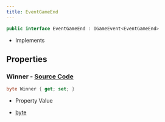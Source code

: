 ```yaml
---
title: EventGameEnd
---
```


```csharp
public interface EventGameEnd : IGameEvent<EventGameEnd>
```

- Implements

## Properties

### **Winner** - [Source Code](https://github.com/swiftly-solution/swiftlys2/blob/main/managed/src/SwiftlyS2.Generated/GameEvents/Interfaces/EventGameEnd.cs#L24)

```csharp
byte Winner { get; set; }
```

- Property Value

- [byte](https://learn.microsoft.com/dotnet/api/system.byte)

